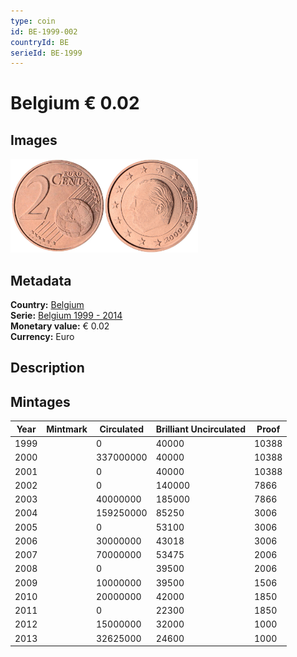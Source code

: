 ```yaml
---
type: coin
id: BE-1999-002
countryId: BE
serieId: BE-1999
---
```


# Belgium € 0.02

## Images

<img src="../../../Images/common-2002-002.webp" height="150" alt="Front image"><img src="Images/belgium-1999-002.webp" height="150" alt="Back image">

## Metadata

**Country:** [Belgium](../index.md)\
**Serie:** [Belgium 1999 - 2014](index.md)\
**Monetary value:** € 0.02\
**Currency:** Euro

## Description


## Mintages

| Year | Mintmark | Circulated | Brilliant Uncirculated | Proof |
| ---- | -------- | ---------- | ---------------------- | ----- |
| 1999 |  | 0| 40000 | 10388 |
| 2000 |  | 337000000| 40000 | 10388 |
| 2001 |  | 0| 40000 | 10388 |
| 2002 |  | 0| 140000 | 7866 |
| 2003 |  | 40000000| 185000 | 7866 |
| 2004 |  | 159250000| 85250 | 3006 |
| 2005 |  | 0| 53100 | 3006 |
| 2006 |  | 30000000| 43018 | 3006 |
| 2007 |  | 70000000| 53475 | 2006 |
| 2008 |  | 0| 39500 | 2006 |
| 2009 |  | 10000000| 39500 | 1506 |
| 2010 |  | 20000000| 42000 | 1850 |
| 2011 |  | 0| 22300 | 1850 |
| 2012 |  | 15000000| 32000 | 1000 |
| 2013 |  | 32625000| 24600 | 1000 |
